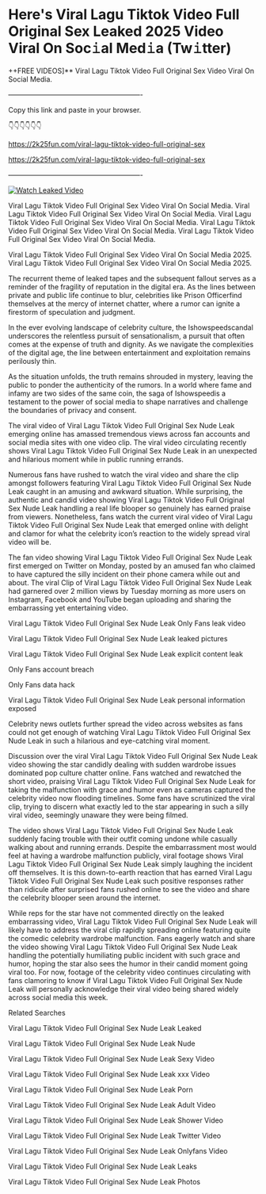 # Here's Viral Lagu Tiktok Video Full Original Sex Leaked 2025 Video Viral On Soc𝚒al Med𝚒a (Tw𝚒tter)

++FREE VIDEOS]** Viral Lagu Tiktok Video Full Original Sex Video Viral On Social Media.

———————————————————-

Copy this link and paste in your browser.

👇👇👇👇👇👇

https://2k25fun.com/viral-lagu-tiktok-video-full-original-sex

https://2k25fun.com/viral-lagu-tiktok-video-full-original-sex

———————————————————-

[![Watch Leaked Video](https://miro.medium.com/v2/resize:fit:828/format:webp/1*cilzJN44JGOrTw9NJCrNHA.gif "Watch Leaked Video")](https://2k25fun.com/viral-lagu-tiktok-video-full-original-sex)

Viral Lagu Tiktok Video Full Original Sex Video Viral On Social Media. Viral Lagu Tiktok Video Full Original Sex Video Viral On Social Media. Viral Lagu Tiktok Video Full Original Sex Video Viral On Social Media. Viral Lagu Tiktok Video Full Original Sex Video Viral On Social Media. Viral Lagu Tiktok Video Full Original Sex Video Viral On Social Media.

Viral Lagu Tiktok Video Full Original Sex Video Viral On Social Media 2025. Viral Lagu Tiktok Video Full Original Sex Video Viral On Social Media 2025.

The recurrent theme of leaked tapes and the subsequent fallout serves as a reminder of the fragility of reputation in the digital era. As the lines between private and public life continue to blur, celebrities like Prison Officerfind themselves at the mercy of internet chatter, where a rumor can ignite a firestorm of speculation and judgment.

In the ever evolving landscape of celebrity culture, the Ishowspeedscandal underscores the relentless pursuit of sensationalism, a pursuit that often comes at the expense of truth and dignity. As we navigate the complexities of the digital age, the line between entertainment and exploitation remains perilously thin.

As the situation unfolds, the truth remains shrouded in mystery, leaving the public to ponder the authenticity of the rumors. In a world where fame and infamy are two sides of the same coin, the saga of Ishowspeedis a testament to the power of social media to shape narratives and challenge the boundaries of privacy and consent.

The viral video of Viral Lagu Tiktok Video Full Original Sex Nude Leak emerging online has amassed tremendous views across fan accounts and social media sites with one video clip. The viral video circulating recently shows Viral Lagu Tiktok Video Full Original Sex Nude Leak in an unexpected and hilarious moment while in public running errands.

Numerous fans have rushed to watch the viral video and share the clip amongst followers featuring Viral Lagu Tiktok Video Full Original Sex Nude Leak caught in an amusing and awkward situation. While surprising, the authentic and candid video showing Viral Lagu Tiktok Video Full Original Sex Nude Leak handling a real life blooper so genuinely has earned praise from viewers. Nonetheless, fans watch the current viral video of Viral Lagu Tiktok Video Full Original Sex Nude Leak that emerged online with delight and clamor for what the celebrity icon’s reaction to the widely spread viral video will be.

The fan video showing Viral Lagu Tiktok Video Full Original Sex Nude Leak first emerged on Twitter on Monday, posted by an amused fan who claimed to have captured the silly incident on their phone camera while out and about. The viral Clip of Viral Lagu Tiktok Video Full Original Sex Nude Leak had garnered over 2 million views by Tuesday morning as more users on Instagram, Facebook and YouTube began uploading and sharing the embarrassing yet entertaining video.

Viral Lagu Tiktok Video Full Original Sex Nude Leak Only Fans leak video

Viral Lagu Tiktok Video Full Original Sex Nude Leak leaked pictures

Viral Lagu Tiktok Video Full Original Sex Nude Leak explicit content leak

Only Fans account breach

Only Fans data hack

Viral Lagu Tiktok Video Full Original Sex Nude Leak personal information exposed

Celebrity news outlets further spread the video across websites as fans could not get enough of watching Viral Lagu Tiktok Video Full Original Sex Nude Leak in such a hilarious and eye-catching viral moment.

Discussion over the viral Viral Lagu Tiktok Video Full Original Sex Nude Leak video showing the star candidly dealing with sudden wardrobe issues dominated pop culture chatter online. Fans watched and rewatched the short video, praising Viral Lagu Tiktok Video Full Original Sex Nude Leak for taking the malfunction with grace and humor even as cameras captured the celebrity video now flooding timelines. Some fans have scrutinized the viral clip, trying to discern what exactly led to the star appearing in such a silly viral video, seemingly unaware they were being filmed.

The video shows Viral Lagu Tiktok Video Full Original Sex Nude Leak suddenly facing trouble with their outfit coming undone while casually walking about and running errands. Despite the embarrassment most would feel at having a wardrobe malfunction publicly, viral footage shows Viral Lagu Tiktok Video Full Original Sex Nude Leak simply laughing the incident off themselves. It is this down-to-earth reaction that has earned Viral Lagu Tiktok Video Full Original Sex Nude Leak such positive responses rather than ridicule after surprised fans rushed online to see the video and share the celebrity blooper seen around the internet.

While reps for the star have not commented directly on the leaked embarrassing video, Viral Lagu Tiktok Video Full Original Sex Nude Leak will likely have to address the viral clip rapidly spreading online featuring quite the comedic celebrity wardrobe malfunction. Fans eagerly watch and share the video showing Viral Lagu Tiktok Video Full Original Sex Nude Leak handling the potentially humiliating public incident with such grace and humor, hoping the star also sees the humor in their candid moment going viral too. For now, footage of the celebrity video continues circulating with fans clamoring to know if Viral Lagu Tiktok Video Full Original Sex Nude Leak will personally acknowledge their viral video being shared widely across social media this week.

Related Searches

Viral Lagu Tiktok Video Full Original Sex Nude Leak Leaked

Viral Lagu Tiktok Video Full Original Sex Nude Leak Nude

Viral Lagu Tiktok Video Full Original Sex Nude Leak Sexy Video

Viral Lagu Tiktok Video Full Original Sex Nude Leak xxx Video

Viral Lagu Tiktok Video Full Original Sex Nude Leak Porn

Viral Lagu Tiktok Video Full Original Sex Nude Leak Adult Video

Viral Lagu Tiktok Video Full Original Sex Nude Leak Shower Video

Viral Lagu Tiktok Video Full Original Sex Nude Leak Twitter Video

Viral Lagu Tiktok Video Full Original Sex Nude Leak Onlyfans Video

Viral Lagu Tiktok Video Full Original Sex Nude Leak Leaks

Viral Lagu Tiktok Video Full Original Sex Nude Leak Photos
